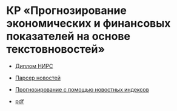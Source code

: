 # КР «Прогнозирование экономических и финансовых показателей на основе текстовновостей»

* [Диплом НИРС](https://github.com/hardesttype/task_examples/blob/609b1135ad67b078baf44ccd48e341f178948552/course_work_2020-2021/NSRazuvaev_diploma.pdf)

* [Парсер новостей](https://github.com/hardesttype/task_examples/blob/d65bb1576f63bae36b3f4410ea16d4aaa4f6d01a/course%20work/news_parser.ipynb)

* [Прогнозирование с помощью новостных индексов](https://github.com/hardesttype/task_examples/blob/d65bb1576f63bae36b3f4410ea16d4aaa4f6d01a/course%20work/Forecasting%20with%20news.ipynb)

* [pdf](https://github.com/hardesttype/task_examples/blob/1cf4b2cc602359c79a4ed70ad0962fc1fde17fc9/course_work_2020-2021/course_work_2021.pdf)

